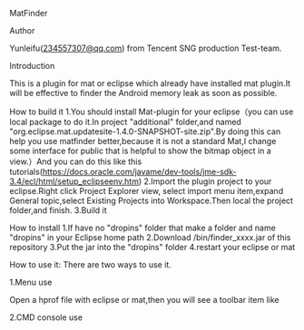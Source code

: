 ﻿MatFinder

Author

Yunleifu(234557307@qq.com) from Tencent SNG production Test-team.

Introduction

This is a plugin for mat or eclipse which already have installed mat plugin.It will be effective to finder the Android memory leak as soon as possible.

How to build it
1.You should install Mat-plugin for your eclipse（you can use local package to do it.In project "additional" folder,and named "org.eclipse.mat.updatesite-1.4.0-SNAPSHOT-site.zip".By doing this can help you use matfinder better,because it is not a standard Mat,I change some interface for public that is helpful to show the bitmap object in a view.）And you can do this like this tutorials(https://docs.oracle.com/javame/dev-tools/jme-sdk-3.4/ecl/html/setup_eclipseenv.htm)
2.Import the plugin project to your eclipse.Right click Project Explorer view, select import menu item,expand General topic,select Existing Projects into Workspace.Then local the project folder,and finish.
3.Build it


How to install
1.If have no "dropins" folder that make a folder and name "dropins" in your Eclipse home path
2.Download /bin/finder_xxxx.jar of this repository
3.Put the jar into the "dropins" folder
4.restart your eclipse or mat

How to use it:
There are two ways to use it.

1.Menu use

Open a hprof file with eclipse or mat,then you will see a toolbar item like

2.CMD console use

